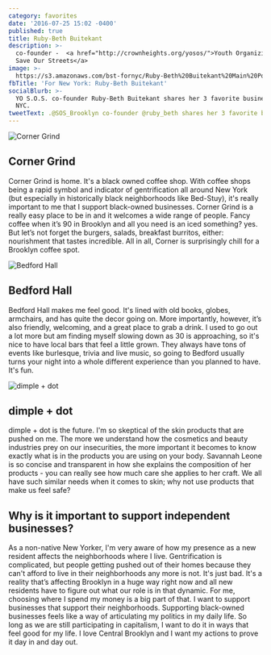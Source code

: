 ```yaml
---
category: favorites
date: '2016-07-25 15:02 -0400'
published: true
title: Ruby-Beth Buitekant
description: >-
  co-founder -  <a href="http://crownheights.org/yosos/">Youth Organizing to
  Save Our Streets</a>
image: >-
  https://s3.amazonaws.com/bst-fornyc/Ruby-Beth%20Buitekant%20Main%20Portrait.jpg
fbTitle: 'For New York: Ruby-Beth Buitekant'
socialBlurb: >-
  YO S.O.S. co-founder Ruby-Beth Buitekant shares her 3 favorite businesses in
  NYC.
tweetText: .@SOS_Brooklyn co-founder @ruby_beth shares her 3 favorite businesses in NYC
---
```

![Corner Grind](https://s3.amazonaws.com/bst-fornyc/Ruby-Beth%20Buitekant%20Corner%20Grind.jpg)
## Corner Grind
Corner Grind is home. It's a black owned coffee shop. With coffee shops being a rapid symbol and indicator of gentrification all around New York (but especially in historically black neighborhoods like Bed-Stuy), it's really important to me that I support black-owned businesses. Corner Grind is a really easy place to be in and it welcomes a wide range of people. Fancy coffee when it’s 90 in Brooklyn and all you need is an iced something? yes. But let’s not forget the burgers, salads, breakfast burritos, either: nourishment that tastes incredible. All in all, Corner is surprisingly chill for a Brooklyn coffee spot. 

![Bedford Hall](https://s3.amazonaws.com/bst-fornyc/Ruby-Beth%20Buitekant%20Bedford%20Hall.jpg)
## Bedford Hall
Bedford Hall makes me feel good. It's lined with old books, globes, armchairs, and has quite the decor going on. More importantly, however, it’s also friendly, welcoming, and a great place to grab a drink. I used to go out a lot more but am finding myself slowing down as 30 is approaching, so it's nice to have local bars that feel a little grown. They always have tons of events like burlesque, trivia and live music, so going to Bedford usually turns your night into a whole different experience than you planned to have. It's fun. 

![dimple + dot](https://s3.amazonaws.com/bst-fornyc/Ruby-Beth%20Buitekant%20dimple%20and%20dot.jpg)
## dimple + dot
dimple + dot is the future. I'm so skeptical of the skin products that are pushed on me. The more we understand how the cosmetics and beauty industries prey on our insecurities, the more important it becomes to know exactly what is in the products you are using on your body. Savannah Leone is so concise and transparent in how she explains the composition of her products - you can really see how much care she applies to her craft. We all have such similar needs when it comes to skin; why not use products that make us feel safe? 

## Why is it important to support independent businesses?
As a non-native New Yorker, I'm very aware of how my presence as a new resident affects the neighborhoods where I live. Gentrification is complicated, but people getting pushed out of their homes because they can't afford to live in their neighborhoods any more is not. It's just bad. It's a reality that’s affecting Brooklyn in a huge way right now and all new residents have to figure out what our role is in that dynamic. For me, choosing where I spend my money is a big part of that. I want to support businesses that support their neighborhoods. Supporting black-owned businesses feels like a way of articulating my politics in my daily life. So long as we are still participating in capitalism, I want to do it in ways that feel good for my life. I love Central Brooklyn and I want my actions to prove it day in and day out.

